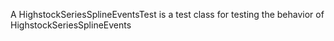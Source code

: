 A HighstockSeriesSplineEventsTest is a test class for testing the behavior of HighstockSeriesSplineEvents